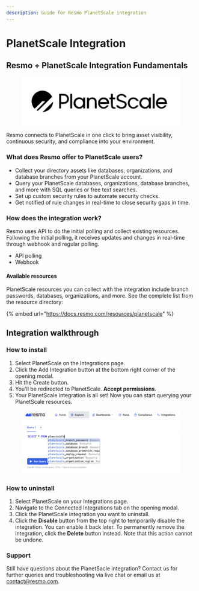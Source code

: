 ```yaml
---
description: Guide for Resmo PlanetScale integration
---
```


# PlanetScale Integration

## Resmo + PlanetScale Integration Fundamentals

<figure><img src="../.gitbook/assets/planetscale-logo.png" alt=""><figcaption></figcaption></figure>

Resmo connects to PlanetScale in one click to bring asset visibility, continuous security, and compliance into your environment.

### What does Resmo offer to PlanetScale users?

* Collect your directory assets like databases, organizations, and database branches from your PlanetScale account.
* Query your PlanetScale databases, organizations, database branches, and more with SQL queries or free text searches.
* Set up custom security rules to automate security checks.
* Get notified of rule changes in real-time to close security gaps in time.

### How does the integration work?

Resmo uses API to do the initial polling and collect existing resources. Following the initial polling, it receives updates and changes in real-time through webhook and regular polling.

* API polling
* Webhook

#### Available resources

PlanetScale resources you can collect with the integration include branch passwords, databases, organizations, and more. See the complete list from the resource directory:

{% embed url="https://docs.resmo.com/resources/planetscale" %}

## Integration walkthrough

### How to install

1. Select PlanetScale on the Integrations page.
2. Click the Add Integration button at the bottom right corner of the opening modal.
3. Hit the Create button.
4. You'll be redirected to PlanetScale. **Accept permissions**.
5. Your PlanetScale integration is all set! Now you can start querying your PlanetScale resources.

<figure><img src="../.gitbook/assets/query-planetscale-security.png" alt=""><figcaption></figcaption></figure>

### How to uninstall

1. Select PlanetScale on your Integrations page.
2. Navigate to the Connected Integrations tab on the opening modal.
3. Click the PlanetScale integration you want to uninstall.
4. Click the **Disable** button from the top right to temporarily disable the integration. You can enable it back later. To permanently remove the integration, click the **Delete** button instead. Note that this action cannot be undone.



### Support

Still have questions about the PlanetSacle integration? Contact us for further queries and troubleshooting via live chat or email us at contact@resmo.com.
